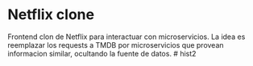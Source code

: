 # Netflix clone

Frontend clon de Netflix para interactuar con microservicios.
La idea es reemplazar los requests a TMDB por microservicios que provean informacion similar, ocultando la fuente de datos.
#   h i s t 2  
 